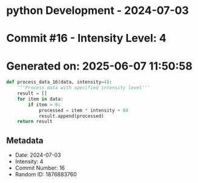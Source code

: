 ﻿# python Development - 2024-07-03
# Commit #16 - Intensity Level: 4
# Generated on: 2025-06-07 11:50:58
```python
def process_data_16(data, intensity=4):
    '''Process data with specified intensity level'''
    result = []
    for item in data:
        if item > 0:
            processed = item * intensity + 84
            result.append(processed)
    return result
```
## Metadata
- Date: 2024-07-03
- Intensity: 4
- Commit Number: 16
- Random ID: 1876883760
